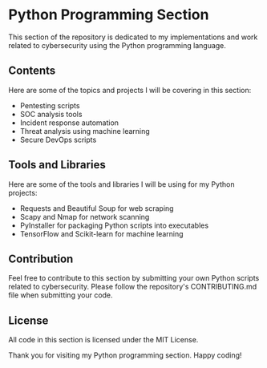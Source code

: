 # Python Programming Section

This section of the repository is dedicated to my implementations and work related to cybersecurity using the Python programming language.

## Contents

Here are some of the topics and projects I will be covering in this section:

- Pentesting scripts
- SOC analysis tools
- Incident response automation
- Threat analysis using machine learning
- Secure DevOps scripts

## Tools and Libraries

Here are some of the tools and libraries I will be using for my Python projects:

- Requests and Beautiful Soup for web scraping
- Scapy and Nmap for network scanning
- PyInstaller for packaging Python scripts into executables
- TensorFlow and Scikit-learn for machine learning

## Contribution

Feel free to contribute to this section by submitting your own Python scripts related to cybersecurity. Please follow the repository's CONTRIBUTING.md file when submitting your code.

## License

All code in this section is licensed under the MIT License.

Thank you for visiting my Python programming section. Happy coding!
